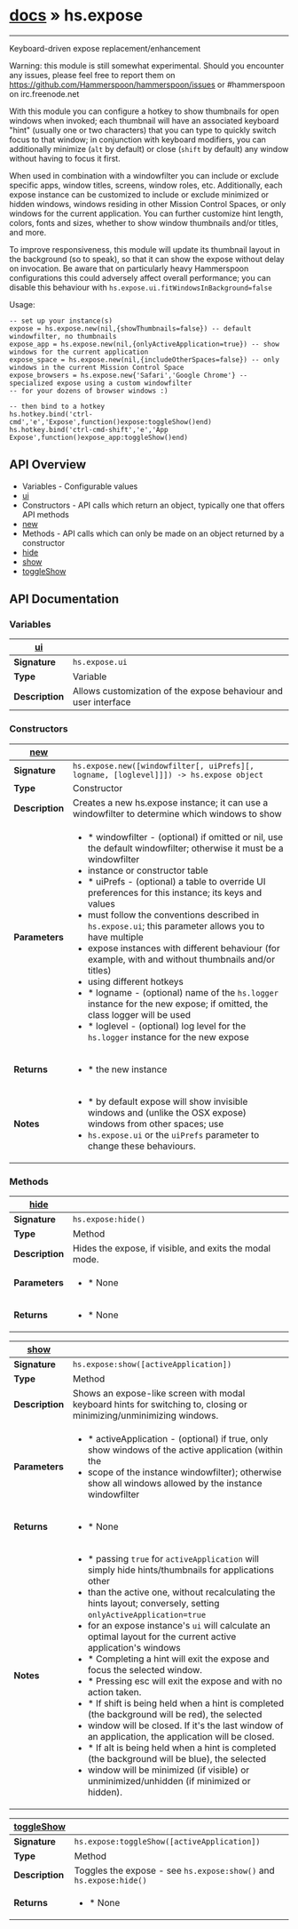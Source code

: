 # [docs](/hammerspoon/index.md) » hs.expose
---

Keyboard-driven expose replacement/enhancement

Warning: this module is still somewhat experimental.
Should you encounter any issues, please feel free to report them on https://github.com/Hammerspoon/hammerspoon/issues
or #hammerspoon on irc.freenode.net

With this module you can configure a hotkey to show thumbnails for open windows when invoked; each thumbnail will have
an associated keyboard "hint" (usually one or two characters) that you can type to quickly switch focus to that
window; in conjunction with keyboard modifiers, you can additionally minimize (`alt` by default) or close
(`shift` by default) any window without having to focus it first.

When used in combination with a windowfilter you can include or exclude specific apps, window titles, screens,
window roles, etc. Additionally, each expose instance can be customized to include or exclude minimized or hidden windows,
windows residing in other Mission Control Spaces, or only windows for the current application. You can further customize
hint length, colors, fonts and sizes, whether to show window thumbnails and/or titles, and more.

To improve responsiveness, this module will update its thumbnail layout in the background (so to speak), so that it
can show the expose without delay on invocation. Be aware that on particularly heavy Hammerspoon configurations
this could adversely affect overall performance; you can disable this behaviour with
`hs.expose.ui.fitWindowsInBackground=false`

Usage:
```
-- set up your instance(s)
expose = hs.expose.new(nil,{showThumbnails=false}) -- default windowfilter, no thumbnails
expose_app = hs.expose.new(nil,{onlyActiveApplication=true}) -- show windows for the current application
expose_space = hs.expose.new(nil,{includeOtherSpaces=false}) -- only windows in the current Mission Control Space
expose_browsers = hs.expose.new{'Safari','Google Chrome'} -- specialized expose using a custom windowfilter
-- for your dozens of browser windows :)

-- then bind to a hotkey
hs.hotkey.bind('ctrl-cmd','e','Expose',function()expose:toggleShow()end)
hs.hotkey.bind('ctrl-cmd-shift','e','App Expose',function()expose_app:toggleShow()end)
```

## API Overview
* Variables - Configurable values
 * [ui](#ui)
* Constructors - API calls which return an object, typically one that offers API methods
 * [new](#new)
* Methods - API calls which can only be made on an object returned by a constructor
 * [hide](#hide)
 * [show](#show)
 * [toggleShow](#toggleShow)

## API Documentation

### Variables

| [ui](#ui)         |                                                                                     |
| --------------------------------------------|-------------------------------------------------------------------------------------|
| **Signature**                               | `hs.expose.ui`                                                                    |
| **Type**                                    | Variable                                                                     |
| **Description**                             | Allows customization of the expose behaviour and user interface                                                                     |

### Constructors

| [new](#new)         |                                                                                     |
| --------------------------------------------|-------------------------------------------------------------------------------------|
| **Signature**                               | `hs.expose.new([windowfilter[, uiPrefs][, logname, [loglevel]]]) -> hs.expose object`                                                                    |
| **Type**                                    | Constructor                                                                     |
| **Description**                             | Creates a new hs.expose instance; it can use a windowfilter to determine which windows to show                                                                     |
| **Parameters**                              | <ul><li> * windowfilter - (optional) if omitted or nil, use the default windowfilter; otherwise it must be a windowfilter</li><li>   instance or constructor table</li><li> * uiPrefs - (optional) a table to override UI preferences for this instance; its keys and values</li><li>   must follow the conventions described in `hs.expose.ui`; this parameter allows you to have multiple</li><li>   expose instances with different behaviour (for example, with and without thumbnails and/or titles)</li><li>   using different hotkeys</li><li> * logname - (optional) name of the `hs.logger` instance for the new expose; if omitted, the class logger will be used</li><li> * loglevel - (optional) log level for the `hs.logger` instance for the new expose</li></ul> |
| **Returns**                                 | <ul><li> * the new instance</li></ul>          |
| **Notes**                                   | <ul><li>  * by default expose will show invisible windows and (unlike the OSX expose) windows from other spaces; use</li><li>    `hs.expose.ui` or the `uiPrefs` parameter to change these behaviours.</li></ul>                |

### Methods

| [hide](#hide)         |                                                                                     |
| --------------------------------------------|-------------------------------------------------------------------------------------|
| **Signature**                               | `hs.expose:hide()`                                                                    |
| **Type**                                    | Method                                                                     |
| **Description**                             | Hides the expose, if visible, and exits the modal mode.                                                                     |
| **Parameters**                              | <ul><li> * None</li></ul> |
| **Returns**                                 | <ul><li> * None</li></ul>          |

| [show](#show)         |                                                                                     |
| --------------------------------------------|-------------------------------------------------------------------------------------|
| **Signature**                               | `hs.expose:show([activeApplication])`                                                                    |
| **Type**                                    | Method                                                                     |
| **Description**                             | Shows an expose-like screen with modal keyboard hints for switching to, closing or minimizing/unminimizing windows.                                                                     |
| **Parameters**                              | <ul><li> * activeApplication - (optional) if true, only show windows of the active application (within the</li><li>  scope of the instance windowfilter); otherwise show all windows allowed by the instance windowfilter</li></ul> |
| **Returns**                                 | <ul><li> * None</li></ul>          |
| **Notes**                                   | <ul><li> * passing `true` for `activeApplication` will simply hide hints/thumbnails for applications other</li><li>   than the active one, without recalculating the hints layout; conversely, setting `onlyActiveApplication=true`</li><li>   for an expose instance's `ui` will calculate an optimal layout for the current active application's windows</li><li> * Completing a hint will exit the expose and focus the selected window.</li><li> * Pressing esc will exit the expose and with no action taken.</li><li> * If shift is being held when a hint is completed (the background will be red), the selected</li><li>   window will be closed. If it's the last window of an application, the application will be closed.</li><li> * If alt is being held when a hint is completed (the background will be blue), the selected</li><li>   window will be minimized (if visible) or unminimized/unhidden (if minimized or hidden).</li></ul>                |

| [toggleShow](#toggleShow)         |                                                                                     |
| --------------------------------------------|-------------------------------------------------------------------------------------|
| **Signature**                               | `hs.expose:toggleShow([activeApplication])`                                                                    |
| **Type**                                    | Method                                                                     |
| **Description**                             | Toggles the expose - see `hs.expose:show()` and `hs.expose:hide()`                                                                     |
| **Returns**                                 | <ul><li> * None</li></ul>          |

